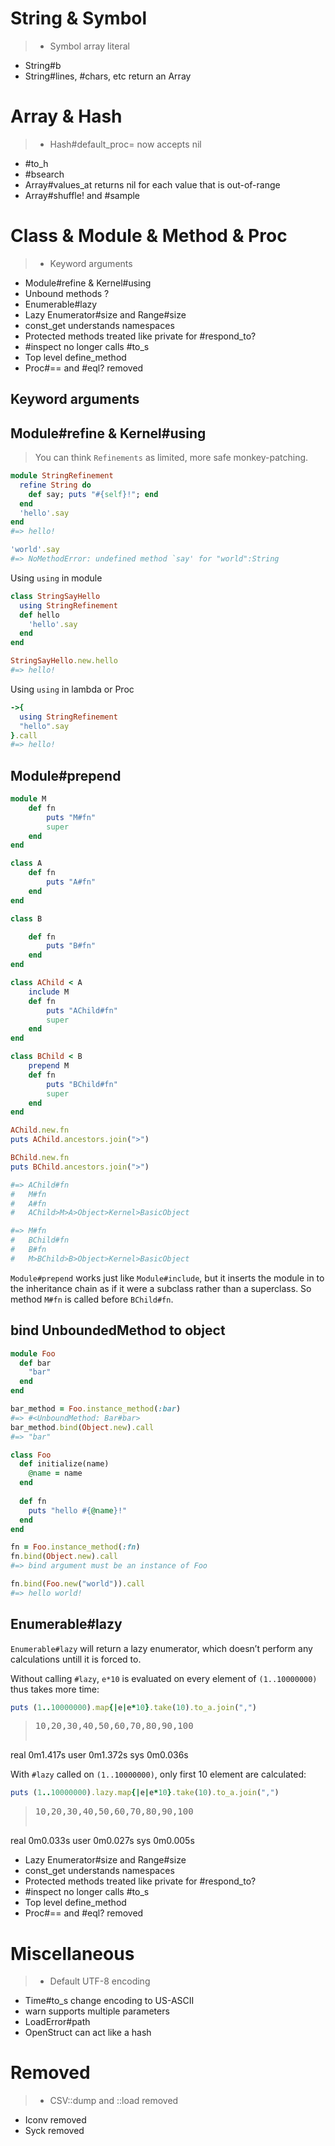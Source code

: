 String & Symbol
===============
> - Symbol array literal
- String#b 
- String#lines, #chars, etc return an Array


Array & Hash
============
> - Hash#default_proc= now accepts nil
- #to_h
- #bsearch
- Array#values_at returns nil for each value that is out-of-range
- Array#shuffle! and #sample

Class & Module & Method & Proc
=============================

> - Keyword arguments
- Module#refine & Kernel#using
- Unbound methods ?
- Enumerable#lazy
- Lazy Enumerator#size and Range#size
- const_get understands namespaces
- Protected methods treated like private for #respond_to?
- #inspect no longer calls #to_s
- Top level define_method
- Proc#== and #eql? removed

Keyword arguments
-----------------


Module#refine & Kernel#using
----------------------------

> You can think `Refinements` as limited, more safe monkey-patching.

```ruby
module StringRefinement
  refine String do
    def say; puts "#{self}!"; end
  end
  'hello'.say
end
#=> hello!

'world'.say
#=> NoMethodError: undefined method `say' for "world":String

```

Using `using` in module

```ruby
class StringSayHello
  using StringRefinement
  def hello
    'hello'.say
  end
end

StringSayHello.new.hello
#=> hello!
```

Using `using` in lambda or Proc

```ruby
->{
  using StringRefinement
  "hello".say
}.call
#=> hello!
```

Module#prepend
--------------

```ruby
module M
	def fn
		puts "M#fn"
		super
	end
end

class A
	def fn
		puts "A#fn"
	end
end

class B

	def fn
		puts "B#fn"
	end
end

class AChild < A
	include M
	def fn
		puts "AChild#fn"
		super
	end
end

class BChild < B
	prepend M
	def fn
		puts "BChild#fn"
		super
	end
end

AChild.new.fn
puts AChild.ancestors.join(">")

BChild.new.fn
puts BChild.ancestors.join(">")

#=>	AChild#fn
#	M#fn
#	A#fn
#	AChild>M>A>Object>Kernel>BasicObject

#=>	M#fn
#	BChild#fn
#	B#fn
#	M>BChild>B>Object>Kernel>BasicObject
```

`Module#prepend` works just like `Module#include`, but it inserts the module in to the inheritance chain as if it were a subclass rather than a superclass.
So method `M#fn` is called before `BChild#fn`.

bind UnboundedMethod to object
------------------------------

```ruby
module Foo
  def bar
    "bar"
  end
end

bar_method = Foo.instance_method(:bar)
#=> #<UnboundMethod: Bar#bar>
bar_method.bind(Object.new).call
#=> "bar"
```

```ruby
class Foo
  def initialize(name)
    @name = name
  end
	
  def fn
    puts "hello #{@name}!"
  end
end

fn = Foo.instance_method(:fn)
fn.bind(Object.new).call
#=> bind argument must be an instance of Foo

fn.bind(Foo.new("world")).call
#=> hello world!
```

Enumerable#lazy
-----------------

`Enumerable#lazy` will return a lazy enumerator, which doesn’t perform any calculations untill it is forced to.

Without calling `#lazy`, `e*10` is evaluated on every element of `(1..10000000)` thus takes more time:

```ruby
puts (1..10000000).map{|e|e*10}.take(10).to_a.join(",")
```

> <pre>10,20,30,40,50,60,70,80,90,100
real	0m1.417s
user	0m1.372s
sys	0m0.036s</pre>

With `#lazy` called on `(1..10000000)`, only first 10 element are calculated:

```ruby
puts (1..10000000).lazy.map{|e|e*10}.take(10).to_a.join(",")
```

> <pre>10,20,30,40,50,60,70,80,90,100
real	0m0.033s
user	0m0.027s
sys	0m0.005s</pre>

- Lazy Enumerator#size and Range#size
- const_get understands namespaces
- Protected methods treated like private for #respond_to?
- #inspect no longer calls #to_s
- Top level define_method
- Proc#== and #eql? removed


Miscellaneous
=============

>- Default UTF-8 encoding
- Time#to_s change encoding to US-ASCII
- warn supports multiple parameters
- LoadError#path
- OpenStruct can act like a hash

Removed
=======
>- CSV::dump and ::load removed
- Iconv removed
- Syck removed

